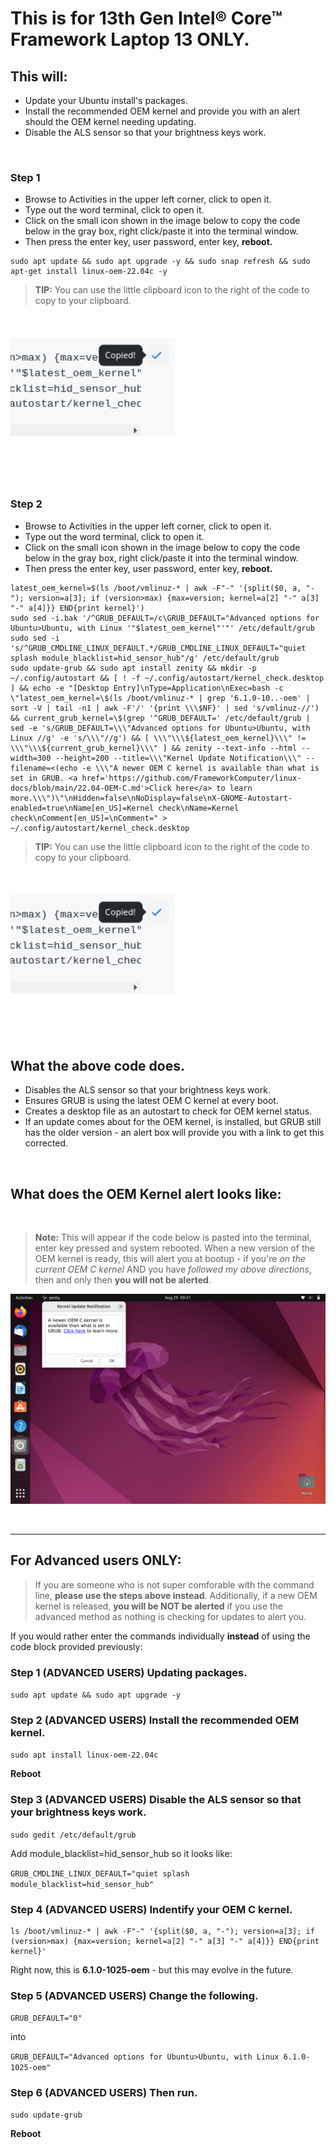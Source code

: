 # This is for 13th Gen Intel® Core™ Framework Laptop 13 ONLY.

## This will:

- Update your Ubuntu install's packages.
- Install the recommended OEM kernel and provide you with an alert should the OEM kernel needing updating.
- Disable the ALS sensor so that your brightness keys work.

&nbsp; &nbsp; &nbsp; &nbsp; 


### Step 1

- Browse to Activities in the upper left corner, click to open it.
- Type out the word terminal, click to open it.
- Click on the small icon shown in the image below to copy the code below in the gray box, right click/paste it into the terminal window.
- Then press the enter key, user password, enter key, **reboot.**

```
sudo apt update && sudo apt upgrade -y && sudo snap refresh && sudo apt-get install linux-oem-22.04c -y
```

> **TIP:** You can use the little clipboard icon to the right of the code to copy to your clipboard.

<p style="text-align: left"><img src="https://raw.githubusercontent.com/FrameworkComputer/linux-docs/main/copied.png" alt="Copy The Code Below Like This" title="Copy The Code Above Like This"></p>


&nbsp; &nbsp; &nbsp;


### Step 2

- Browse to Activities in the upper left corner, click to open it.
- Type out the word terminal, click to open it.
- Click on the small icon shown in the image below to copy the code below in the gray box, right click/paste it into the terminal window.
- Then press the enter key, user password, enter key, **reboot.**


```
latest_oem_kernel=$(ls /boot/vmlinuz-* | awk -F"-" '{split($0, a, "-"); version=a[3]; if (version>max) {max=version; kernel=a[2] "-" a[3] "-" a[4]}} END{print kernel}')
sudo sed -i.bak '/^GRUB_DEFAULT=/c\GRUB_DEFAULT="Advanced options for Ubuntu>Ubuntu, with Linux '"$latest_oem_kernel"'"' /etc/default/grub
sudo sed -i 's/^GRUB_CMDLINE_LINUX_DEFAULT.*/GRUB_CMDLINE_LINUX_DEFAULT="quiet splash module_blacklist=hid_sensor_hub"/g' /etc/default/grub
sudo update-grub && sudo apt install zenity && mkdir -p ~/.config/autostart && [ ! -f ~/.config/autostart/kernel_check.desktop ] && echo -e "[Desktop Entry]\nType=Application\nExec=bash -c \"latest_oem_kernel=\$(ls /boot/vmlinuz-* | grep '6.1.0-10..-oem' | sort -V | tail -n1 | awk -F'/' '{print \\\$NF}' | sed 's/vmlinuz-//') && current_grub_kernel=\$(grep '^GRUB_DEFAULT=' /etc/default/grub | sed -e 's/GRUB_DEFAULT=\\\"Advanced options for Ubuntu>Ubuntu, with Linux //g' -e 's/\\\"//g') && [ \\\"\\\${latest_oem_kernel}\\\" != \\\"\\\${current_grub_kernel}\\\" ] && zenity --text-info --html --width=300 --height=200 --title=\\\"Kernel Update Notification\\\" --filename=<(echo -e \\\"A newer OEM C kernel is available than what is set in GRUB. <a href='https://github.com/FrameworkComputer/linux-docs/blob/main/22.04-OEM-C.md'>Click here</a> to learn more.\\\")\"\nHidden=false\nNoDisplay=false\nX-GNOME-Autostart-enabled=true\nName[en_US]=Kernel check\nName=Kernel check\nComment[en_US]=\nComment=" > ~/.config/autostart/kernel_check.desktop
```
> **TIP:** You can use the little clipboard icon to the right of the code to copy to your clipboard.

<p style="text-align: left"><img src="https://raw.githubusercontent.com/FrameworkComputer/linux-docs/main/copied.png" alt="Copy The Code Below Like This" title="Copy The Code Above Like This"></p>

&nbsp; &nbsp; &nbsp; &nbsp; 


## What the above code does.
- Disables the ALS sensor so that your brightness keys work.
- Ensures GRUB is using the latest OEM C kernel at every boot.
- Creates a desktop file as an autostart to check for OEM kernel status.
- If an update comes about for the OEM kernel, is installed, but GRUB still has the older version - an alert box will provide you with a link to get this corrected.

&nbsp; &nbsp; &nbsp; &nbsp; 

## What does the OEM Kernel alert looks like:
&nbsp; &nbsp;
> **Note:** This will appear if the code below is pasted into the terminal, enter key pressed and system rebooted.
When a new version of the OEM kernel is ready, this will alert you at bootup - if you're *on the current OEM C kernel* AND you have *followed my above directions*, then and only then **you will not be alerted**. 

![What does the OEM Kernel alert looks like](https://raw.githubusercontent.com/FrameworkComputer/linux-docs/main/3.png)

&nbsp; &nbsp; &nbsp; &nbsp; 


-----

## For Advanced users ONLY: 

> If you are someone who is not super comforable with the command line, **please use the steps above instead**.
> Additionally, if a new OEM kernel is released, **you will be NOT be alerted** if you use the advanced method as nothing is checking for updates to alert you.

If you would rather enter the commands individually **instead** of using the code block provided previously:


### Step 1 (ADVANCED USERS) Updating packages.
``sudo apt update && sudo apt upgrade -y``

### Step 2 (ADVANCED USERS) Install the recommended OEM kernel.
``sudo apt install linux-oem-22.04c``

**Reboot**

### Step 3 (ADVANCED USERS) Disable the ALS sensor so that your brightness keys work.
``sudo gedit /etc/default/grub``

Add module_blacklist=hid_sensor_hub so it looks like:

``GRUB_CMDLINE_LINUX_DEFAULT="quiet splash module_blacklist=hid_sensor_hub"``

### Step 4 (ADVANCED USERS) Indentify your OEM C kernel.

```
ls /boot/vmlinuz-* | awk -F"-" '{split($0, a, "-"); version=a[3]; if (version>max) {max=version; kernel=a[2] "-" a[3] "-" a[4]}} END{print kernel}'
```

Right now, this is **6.1.0-1025-oem** - but this may evolve in the future.



### Step 5 (ADVANCED USERS) Change the following.


``
GRUB_DEFAULT="0"
``

into

``
GRUB_DEFAULT="Advanced options for Ubuntu>Ubuntu, with Linux 6.1.0-1025-oem"
``


### Step 6 (ADVANCED USERS) Then run.
``sudo update-grub``

**Reboot**
